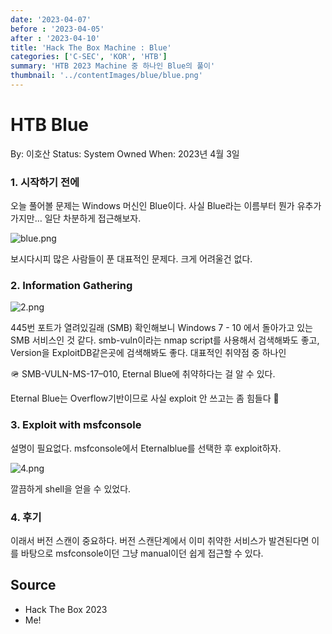 ```yaml
---
date: '2023-04-07'
before : '2023-04-05'
after : '2023-04-10'
title: 'Hack The Box Machine : Blue'
categories: ['C-SEC', 'KOR', 'HTB']
summary: 'HTB 2023 Machine 중 하나인 Blue의 풀이'
thumbnail: '../contentImages/blue/blue.png'
---
```

# HTB Blue

By: 이호산
Status: System Owned
When: 2023년 4월 3일

### 1. 시작하기 전에

오늘 풀어볼 문제는 Windows 머신인 Blue이다. 사실 Blue라는 이름부터 뭔가 유추가 가지만… 일단 차분하게 접근해보자.

![blue.png](../contentImages/blue/blue.png)

보시다시피 많은 사람들이 푼 대표적인 문제다. 크게 어려울건 없다.

### 2. Information Gathering

![2.png](../contentImages/blue/2.png)

445번 포트가 열려있길래 (SMB) 확인해보니 Windows 7 - 10 에서 돌아가고 있는 SMB 서비스인 것 같다. smb-vuln이라는 nmap script를 사용해서 검색해봐도 좋고, Version을 ExploitDB같은곳에 검색해봐도 좋다. 대표적인 취약점 중 하나인 

<aside>
🪖 SMB-VULN-MS-17–010, Eternal Blue에 취약하다는 걸 알 수 있다.

</aside>

Eternal Blue는 Overflow기반이므로 사실 exploit 안 쓰고는 좀 힘들다 🙂

### 3. Exploit with msfconsole

설명이 필요없다. msfconsole에서 Eternalblue를 선택한 후 exploit하자.

![4.png](../contentImages/blue/4.png)

깔끔하게 shell을 얻을 수 있었다.

### 4. 후기

이래서 버전 스캔이 중요하다. 버전 스캔단계에서 이미 취약한 서비스가 발견된다면 이를 바탕으로 msfconsole이던 그냥 manual이던 쉽게 접근할 수 있다.


## Source

- Hack The Box 2023
- Me!
